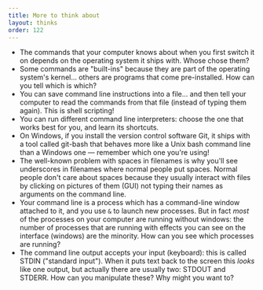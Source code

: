 ```yaml
---
title: More to think about
layout: thinks
order: 122
---
```


* The commands that your computer knows about when you first switch it on depends on the operating system it ships with. Whose chose them?
* Some commands are "built-ins" because they are part of the operating system's kernel... others are programs that come pre-installed. How can you tell which is which?
* You can save command line instructions into a file... and then tell your computer to read the commands from that file (instead of typing them again). This is shell scripting!
* You can run different command line interpreters: choose the one that works best for you, and learn its shortcuts.
* On Windows, if you install the version control software Git, it ships with a tool called git-bash that behaves more like a Unix bash command line than a Windows one — remember which one you're using!
* The well-known problem with spaces in filenames is why you'll see underscores in filenames where normal people put spaces. Normal people don't care about spaces because they usually interact with files by clicking on pictures of them (GUI) not typing their names as arguments on the command line.
* Your command line is a process which has a command-line window attached to it, and you use `&` to launch new processes. But in fact _most_ of the processes on your computer are running without windows: the number of processes that are running with effects you can see on the interface (windows) are the minority. How can you see which processes are running? 
* The command line output accepts your input (keyboard): this is called STDIN ("standard input"). When it puts text back to the screen this _looks_ like one output, but actually there are usually two: STDOUT and STDERR. How can you manipulate these? Why might you want to?


